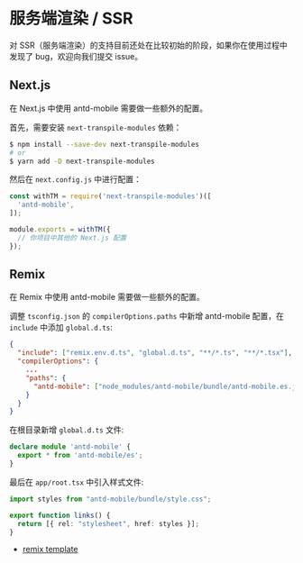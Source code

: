 # 服务端渲染 / SSR <Experimental></Experimental>

对 SSR（服务端渲染）的支持目前还处在比较初始的阶段，如果你在使用过程中发现了 bug，欢迎向我们提交 issue。

## Next.js

在 Next.js 中使用 antd-mobile 需要做一些额外的配置。

首先，需要安装 `next-transpile-modules` 依赖：

```bash
$ npm install --save-dev next-transpile-modules
# or
$ yarn add -D next-transpile-modules
```

然后在 `next.config.js` 中进行配置：

```js
const withTM = require('next-transpile-modules')([
  'antd-mobile',
]);

module.exports = withTM({
  // 你项目中其他的 Next.js 配置
});
```

## Remix

在 Remix 中使用 antd-mobile 需要做一些额外的配置。

调整 `tsconfig.json` 的 `compilerOptions.paths` 中新增 antd-mobile 配置，在 `include` 中添加 `global.d.ts`:

```json
{
  "include": ["remix.env.d.ts", "global.d.ts", "**/*.ts", "**/*.tsx"],
  "compilerOptions": {
    ...
    "paths": {
      "antd-mobile": ["node_modules/antd-mobile/bundle/antd-mobile.es.js"]
    }
  }
}
```

在根目录新增 `global.d.ts` 文件:

```ts
declare module 'antd-mobile' {
  export * from 'antd-mobile/es';
}
```

最后在 `app/root.tsx` 中引入样式文件:

```ts
import styles from "antd-mobile/bundle/style.css";

export function links() {
  return [{ rel: "stylesheet", href: styles }];
}
```

- [remix template](https://github.com/3lang3/antd-mobile-template/tree/main/remix)
